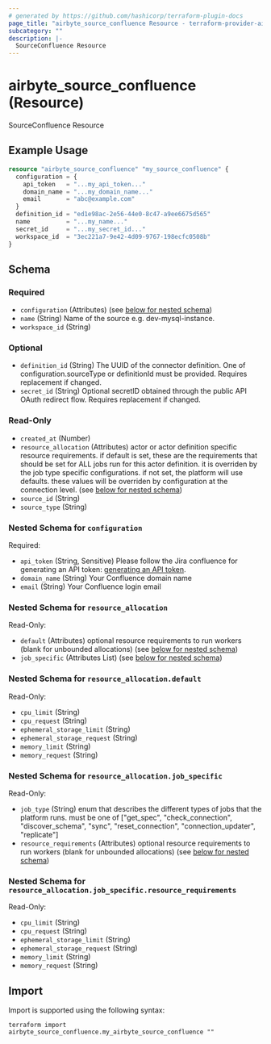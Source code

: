 ```yaml
---
# generated by https://github.com/hashicorp/terraform-plugin-docs
page_title: "airbyte_source_confluence Resource - terraform-provider-airbyte"
subcategory: ""
description: |-
  SourceConfluence Resource
---
```


# airbyte_source_confluence (Resource)

SourceConfluence Resource

## Example Usage

```terraform
resource "airbyte_source_confluence" "my_source_confluence" {
  configuration = {
    api_token   = "...my_api_token..."
    domain_name = "...my_domain_name..."
    email       = "abc@example.com"
  }
  definition_id = "ed1e98ac-2e56-44e0-8c47-a9ee6675d565"
  name          = "...my_name..."
  secret_id     = "...my_secret_id..."
  workspace_id  = "3ec221a7-9e42-4d09-9767-198ecfc0508b"
}
```

<!-- schema generated by tfplugindocs -->
## Schema

### Required

- `configuration` (Attributes) (see [below for nested schema](#nestedatt--configuration))
- `name` (String) Name of the source e.g. dev-mysql-instance.
- `workspace_id` (String)

### Optional

- `definition_id` (String) The UUID of the connector definition. One of configuration.sourceType or definitionId must be provided. Requires replacement if changed.
- `secret_id` (String) Optional secretID obtained through the public API OAuth redirect flow. Requires replacement if changed.

### Read-Only

- `created_at` (Number)
- `resource_allocation` (Attributes) actor or actor definition specific resource requirements. if default is set, these are the requirements that should be set for ALL jobs run for this actor definition. it is overriden by the job type specific configurations. if not set, the platform will use defaults. these values will be overriden by configuration at the connection level. (see [below for nested schema](#nestedatt--resource_allocation))
- `source_id` (String)
- `source_type` (String)

<a id="nestedatt--configuration"></a>
### Nested Schema for `configuration`

Required:

- `api_token` (String, Sensitive) Please follow the Jira confluence for generating an API token: <a href="https://support.atlassian.com/atlassian-account/docs/manage-api-tokens-for-your-atlassian-account/">generating an API token</a>.
- `domain_name` (String) Your Confluence domain name
- `email` (String) Your Confluence login email


<a id="nestedatt--resource_allocation"></a>
### Nested Schema for `resource_allocation`

Read-Only:

- `default` (Attributes) optional resource requirements to run workers (blank for unbounded allocations) (see [below for nested schema](#nestedatt--resource_allocation--default))
- `job_specific` (Attributes List) (see [below for nested schema](#nestedatt--resource_allocation--job_specific))

<a id="nestedatt--resource_allocation--default"></a>
### Nested Schema for `resource_allocation.default`

Read-Only:

- `cpu_limit` (String)
- `cpu_request` (String)
- `ephemeral_storage_limit` (String)
- `ephemeral_storage_request` (String)
- `memory_limit` (String)
- `memory_request` (String)


<a id="nestedatt--resource_allocation--job_specific"></a>
### Nested Schema for `resource_allocation.job_specific`

Read-Only:

- `job_type` (String) enum that describes the different types of jobs that the platform runs. must be one of ["get_spec", "check_connection", "discover_schema", "sync", "reset_connection", "connection_updater", "replicate"]
- `resource_requirements` (Attributes) optional resource requirements to run workers (blank for unbounded allocations) (see [below for nested schema](#nestedatt--resource_allocation--job_specific--resource_requirements))

<a id="nestedatt--resource_allocation--job_specific--resource_requirements"></a>
### Nested Schema for `resource_allocation.job_specific.resource_requirements`

Read-Only:

- `cpu_limit` (String)
- `cpu_request` (String)
- `ephemeral_storage_limit` (String)
- `ephemeral_storage_request` (String)
- `memory_limit` (String)
- `memory_request` (String)

## Import

Import is supported using the following syntax:

```shell
terraform import airbyte_source_confluence.my_airbyte_source_confluence ""
```
